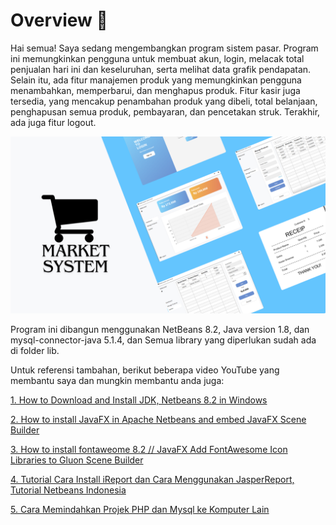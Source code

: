 # Overview 🌊
Hai semua!
Saya sedang mengembangkan program sistem pasar. Program ini memungkinkan pengguna untuk membuat akun, login, melacak total penjualan hari ini dan keseluruhan, serta melihat data grafik pendapatan. Selain itu, ada fitur manajemen produk yang memungkinkan pengguna menambahkan, memperbarui, dan menghapus produk. Fitur kasir juga tersedia, yang mencakup penambahan produk yang dibeli, total belanjaan, penghapusan semua produk, pembayaran, dan pencetakan struk. Terakhir, ada juga fitur logout.

![alt text](https://github.com/AdeYohanaAzekaSiahaan/Merket-sistem/blob/master/Market%20System.png?raw=true)

Program ini dibangun menggunakan NetBeans 8.2, Java version 1.8, dan mysql-connector-java 5.1.4, dan Semua library yang diperlukan sudah ada di folder lib.

Untuk referensi tambahan, berikut beberapa video YouTube yang membantu saya dan mungkin membantu anda juga:
<p> 
  <a href = "https://youtu.be/jM2B18TvK5k?si=Q-Sygf1adpbm0aEA"> 1. How to Download and Install JDK, Netbeans 8.2 in Windows</a>
</p> <p>
  <a href = "https://youtu.be/wJAnxD4ROS4?si=TN62YWJdMBZ2Z-cx"> 2. How to install JavaFX in Apache Netbeans and embed JavaFX Scene Builder</a> 
</p> <p> 
  <a href = "https://youtu.be/EDt_BrHB7A0?si=PNKh8rHaO4S0Jcgu">3. How to install fontaweome 8.2 // JavaFX Add FontAwesome Icon Libraries to Gluon Scene Builder</a>
</p> <p>   
  <a href = "https://youtu.be/DX0GC5dxymU?si=z_dXiBz2lKdMDxLX"> 4. Tutorial Cara Install iReport dan Cara Menggunakan JasperReport, Tutorial Netbeans Indonesia</a>
</p> <p> 
  <a href = "https://youtu.be/3s9lh-gR7Vk?si=qLJyc-5ex-pGn7Oe"> 5. Cara Memindahkan Projek PHP dan Mysql ke Komputer Lain</a>
</p>
